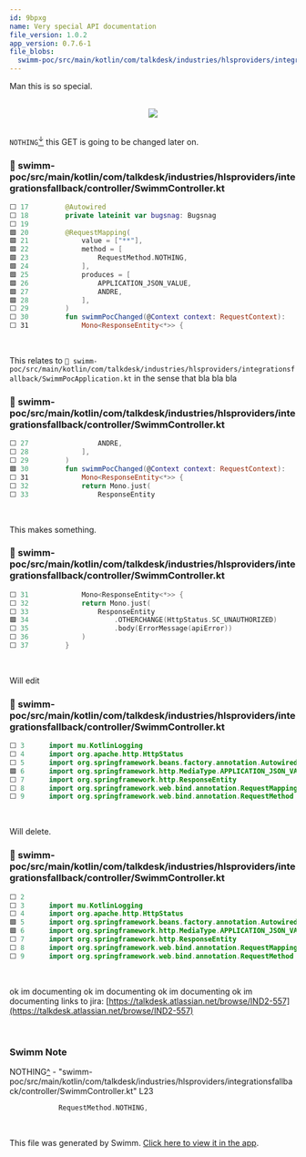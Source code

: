 ```yaml
---
id: 9bpxg
name: Very special API documentation
file_version: 1.0.2
app_version: 0.7.6-1
file_blobs:
  swimm-poc/src/main/kotlin/com/talkdesk/industries/hlsproviders/integrationsfallback/controller/SwimmController.kt: 4b7f944524f97b9d3eb167d0547d6af59a02ebbc
---
```


Man this is so special.

<br/>

<div align="center"><img src="https://media4.giphy.com/media/Vs44a88Dvbnkk/giphy.gif?cid=d56c4a8b3xrokluixrvfor53dn76irvxh9zvylkt1kwdzrhs&rid=giphy.gif&ct=g" style="width:'50%'"/></div>

<br/>

`NOTHING`[<sup id="ZzPvih">↓</sup>](#f-ZzPvih) this GET is going to be changed later on.
<!-- NOTE-swimm-snippet: the lines below link your snippet to Swimm -->
### 📄 swimm-poc/src/main/kotlin/com/talkdesk/industries/hlsproviders/integrationsfallback/controller/SwimmController.kt
```kotlin
⬜ 17         @Autowired
⬜ 18         private lateinit var bugsnag: Bugsnag
⬜ 19     
🟩 20         @RequestMapping(
🟩 21             value = ["**"],
🟩 22             method = [
🟩 23                 RequestMethod.NOTHING,
🟩 24             ],
🟩 25             produces = [
🟩 26                 APPLICATION_JSON_VALUE,
🟩 27                 ANDRE,
🟩 28             ],
⬜ 29         )
⬜ 30         fun swimmPocChanged(@Context context: RequestContext):
⬜ 31             Mono<ResponseEntity<*>> {
```

<br/>

This relates to `📄 swimm-poc/src/main/kotlin/com/talkdesk/industries/hlsproviders/integrationsfallback/SwimmPocApplication.kt` in the sense that bla bla bla
<!-- NOTE-swimm-snippet: the lines below link your snippet to Swimm -->
### 📄 swimm-poc/src/main/kotlin/com/talkdesk/industries/hlsproviders/integrationsfallback/controller/SwimmController.kt
```kotlin
⬜ 27                 ANDRE,
⬜ 28             ],
⬜ 29         )
🟩 30         fun swimmPocChanged(@Context context: RequestContext):
⬜ 31             Mono<ResponseEntity<*>> {
⬜ 32             return Mono.just(
⬜ 33                 ResponseEntity
```

<br/>

This makes something.
<!-- NOTE-swimm-snippet: the lines below link your snippet to Swimm -->
### 📄 swimm-poc/src/main/kotlin/com/talkdesk/industries/hlsproviders/integrationsfallback/controller/SwimmController.kt
```kotlin
⬜ 31             Mono<ResponseEntity<*>> {
⬜ 32             return Mono.just(
⬜ 33                 ResponseEntity
🟩 34                     .OTHERCHANGE(HttpStatus.SC_UNAUTHORIZED)
⬜ 35                     .body(ErrorMessage(apiError))
⬜ 36             )
⬜ 37         }
```

<br/>

Will edit
<!-- NOTE-swimm-snippet: the lines below link your snippet to Swimm -->
### 📄 swimm-poc/src/main/kotlin/com/talkdesk/industries/hlsproviders/integrationsfallback/controller/SwimmController.kt
```kotlin
⬜ 3      import mu.KotlinLogging
⬜ 4      import org.apache.http.HttpStatus
⬜ 5      import org.springframework.beans.factory.annotation.Autowired
🟩 6      import org.springframework.http.MediaType.APPLICATION_JSON_VALUE
⬜ 7      import org.springframework.http.ResponseEntity
⬜ 8      import org.springframework.web.bind.annotation.RequestMapping
⬜ 9      import org.springframework.web.bind.annotation.RequestMethod
```

<br/>

Will delete.
<!-- NOTE-swimm-snippet: the lines below link your snippet to Swimm -->
### 📄 swimm-poc/src/main/kotlin/com/talkdesk/industries/hlsproviders/integrationsfallback/controller/SwimmController.kt
```kotlin
⬜ 2      
⬜ 3      import mu.KotlinLogging
⬜ 4      import org.apache.http.HttpStatus
🟩 5      import org.springframework.beans.factory.annotation.Autowired
🟩 6      import org.springframework.http.MediaType.APPLICATION_JSON_VALUE
⬜ 7      import org.springframework.http.ResponseEntity
⬜ 8      import org.springframework.web.bind.annotation.RequestMapping
⬜ 9      import org.springframework.web.bind.annotation.RequestMethod
```

<br/>

ok im documenting ok im documenting ok im documenting ok im documenting links to jira: [https://talkdesk.atlassian.net/browse/IND2-557](https://talkdesk.atlassian.net/browse/IND2-557)

<br/>

<!-- THIS IS AN AUTOGENERATED SECTION. DO NOT EDIT THIS SECTION DIRECTLY -->
### Swimm Note

<span id="f-ZzPvih">NOTHING</span>[^](#ZzPvih) - "swimm-poc/src/main/kotlin/com/talkdesk/industries/hlsproviders/integrationsfallback/controller/SwimmController.kt" L23
```kotlin
            RequestMethod.NOTHING,
```

<br/>

This file was generated by Swimm. [Click here to view it in the app](https://app.swimm.io/repos/Z2l0aHViJTNBJTNBc3dpbW0tcG9jJTNBJTNBam9hb3Rk/docs/9bpxg).
